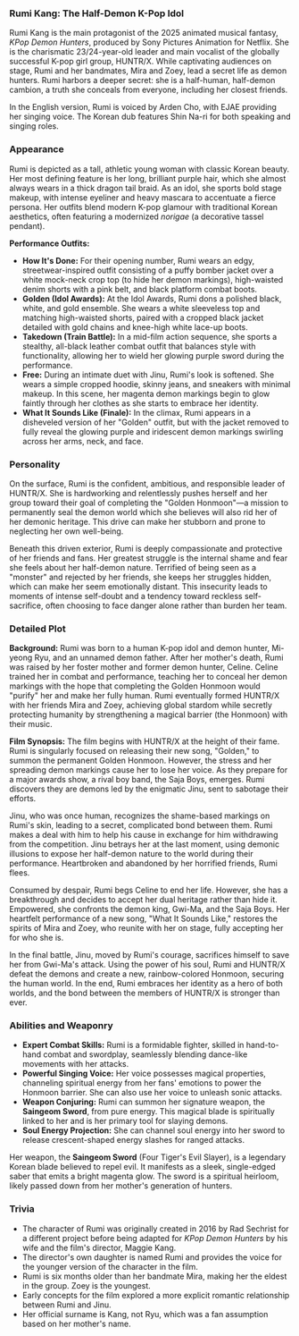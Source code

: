 ### **Rumi Kang: The Half-Demon K-Pop Idol**

Rumi Kang is the main protagonist of the 2025 animated musical fantasy, _KPop Demon Hunters_, produced by Sony Pictures Animation for Netflix. She is the charismatic 23/24-year-old leader and main vocalist of the globally successful K-pop girl group, HUNTR/X. While captivating audiences on stage, Rumi and her bandmates, Mira and Zoey, lead a secret life as demon hunters. Rumi harbors a deeper secret: she is a half-human, half-demon cambion, a truth she conceals from everyone, including her closest friends.

In the English version, Rumi is voiced by Arden Cho, with EJAE providing her singing voice. The Korean dub features Shin Na-ri for both speaking and singing roles.

### **Appearance**

Rumi is depicted as a tall, athletic young woman with classic Korean beauty. Her most defining feature is her long, brilliant purple hair, which she almost always wears in a thick dragon tail braid. As an idol, she sports bold stage makeup, with intense eyeliner and heavy mascara to accentuate a fierce persona. Her outfits blend modern K-pop glamour with traditional Korean aesthetics, often featuring a modernized _norigae_ (a decorative tassel pendant).

**Performance Outfits:**

- **How It's Done:** For their opening number, Rumi wears an edgy, streetwear-inspired outfit consisting of a puffy bomber jacket over a white mock-neck crop top (to hide her demon markings), high-waisted denim shorts with a pink belt, and black platform combat boots.
- **Golden (Idol Awards):** At the Idol Awards, Rumi dons a polished black, white, and gold ensemble. She wears a white sleeveless top and matching high-waisted shorts, paired with a cropped black jacket detailed with gold chains and knee-high white lace-up boots.
- **Takedown (Train Battle):** In a mid-film action sequence, she sports a stealthy, all-black leather combat outfit that balances style with functionality, allowing her to wield her glowing purple sword during the performance.
- **Free:** During an intimate duet with Jinu, Rumi's look is softened. She wears a simple cropped hoodie, skinny jeans, and sneakers with minimal makeup. In this scene, her magenta demon markings begin to glow faintly through her clothes as she starts to embrace her identity.
- **What It Sounds Like (Finale):** In the climax, Rumi appears in a disheveled version of her "Golden" outfit, but with the jacket removed to fully reveal the glowing purple and iridescent demon markings swirling across her arms, neck, and face.

### **Personality**

On the surface, Rumi is the confident, ambitious, and responsible leader of HUNTR/X. She is hardworking and relentlessly pushes herself and her group toward their goal of completing the "Golden Honmoon"—a mission to permanently seal the demon world which she believes will also rid her of her demonic heritage. This drive can make her stubborn and prone to neglecting her own well-being.

Beneath this driven exterior, Rumi is deeply compassionate and protective of her friends and fans. Her greatest struggle is the internal shame and fear she feels about her half-demon nature. Terrified of being seen as a "monster" and rejected by her friends, she keeps her struggles hidden, which can make her seem emotionally distant. This insecurity leads to moments of intense self-doubt and a tendency toward reckless self-sacrifice, often choosing to face danger alone rather than burden her team.

### **Detailed Plot**

**Background:** Rumi was born to a human K-pop idol and demon hunter, Mi-yeong Ryu, and an unnamed demon father. After her mother's death, Rumi was raised by her foster mother and former demon hunter, Celine. Celine trained her in combat and performance, teaching her to conceal her demon markings with the hope that completing the Golden Honmoon would "purify" her and make her fully human. Rumi eventually formed HUNTR/X with her friends Mira and Zoey, achieving global stardom while secretly protecting humanity by strengthening a magical barrier (the Honmoon) with their music.

**Film Synopsis:** The film begins with HUNTR/X at the height of their fame. Rumi is singularly focused on releasing their new song, "Golden," to summon the permanent Golden Honmoon. However, the stress and her spreading demon markings cause her to lose her voice. As they prepare for a major awards show, a rival boy band, the Saja Boys, emerges. Rumi discovers they are demons led by the enigmatic Jinu, sent to sabotage their efforts.

Jinu, who was once human, recognizes the shame-based markings on Rumi's skin, leading to a secret, complicated bond between them. Rumi makes a deal with him to help his cause in exchange for him withdrawing from the competition. Jinu betrays her at the last moment, using demonic illusions to expose her half-demon nature to the world during their performance. Heartbroken and abandoned by her horrified friends, Rumi flees.

Consumed by despair, Rumi begs Celine to end her life. However, she has a breakthrough and decides to accept her dual heritage rather than hide it. Empowered, she confronts the demon king, Gwi-Ma, and the Saja Boys. Her heartfelt performance of a new song, "What It Sounds Like," restores the spirits of Mira and Zoey, who reunite with her on stage, fully accepting her for who she is.

In the final battle, Jinu, moved by Rumi's courage, sacrifices himself to save her from Gwi-Ma's attack. Using the power of his soul, Rumi and HUNTR/X defeat the demons and create a new, rainbow-colored Honmoon, securing the human world. In the end, Rumi embraces her identity as a hero of both worlds, and the bond between the members of HUNTR/X is stronger than ever.

### **Abilities and Weaponry**

- **Expert Combat Skills:** Rumi is a formidable fighter, skilled in hand-to-hand combat and swordplay, seamlessly blending dance-like movements with her attacks.
- **Powerful Singing Voice:** Her voice possesses magical properties, channeling spiritual energy from her fans' emotions to power the Honmoon barrier. She can also use her voice to unleash sonic attacks.
- **Weapon Conjuring:** Rumi can summon her signature weapon, the **Saingeom Sword**, from pure energy. This magical blade is spiritually linked to her and is her primary tool for slaying demons.
- **Soul Energy Projection:** She can channel soul energy into her sword to release crescent-shaped energy slashes for ranged attacks.

Her weapon, the **Saingeom Sword** (Four Tiger's Evil Slayer), is a legendary Korean blade believed to repel evil. It manifests as a sleek, single-edged saber that emits a bright magenta glow. The sword is a spiritual heirloom, likely passed down from her mother's generation of hunters.

### **Trivia**

- The character of Rumi was originally created in 2016 by Rad Sechrist for a different project before being adapted for _KPop Demon Hunters_ by his wife and the film's director, Maggie Kang.
- The director's own daughter is named Rumi and provides the voice for the younger version of the character in the film.
- Rumi is six months older than her bandmate Mira, making her the eldest in the group. Zoey is the youngest.
- Early concepts for the film explored a more explicit romantic relationship between Rumi and Jinu.
- Her official surname is Kang, not Ryu, which was a fan assumption based on her mother's name.
